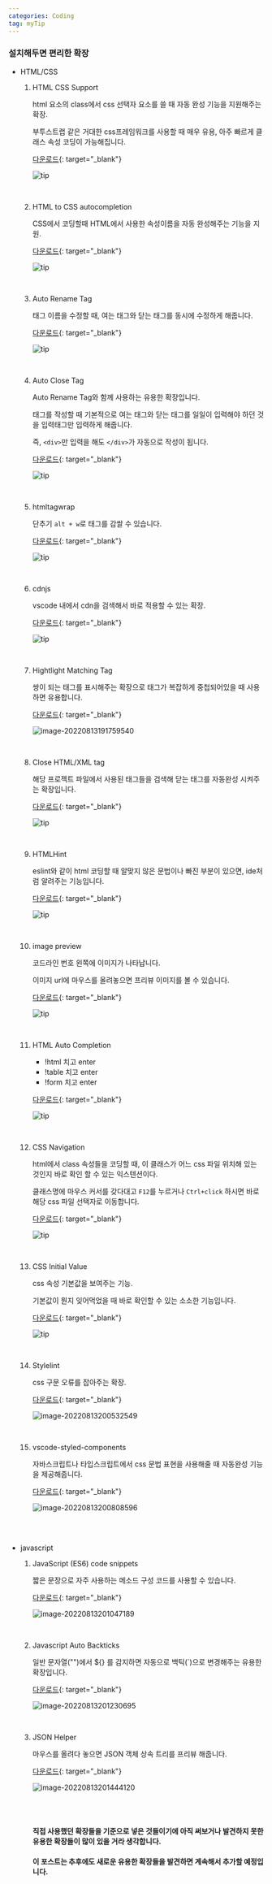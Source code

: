 ```yaml
---
categories: Coding
tag: myTip
---
```




<h3>설치해두면 편리한 확장</h3>

* HTML/CSS

  1. HTML CSS Support

     html 요소의 class에서 css 선택자 요소를 쓸 때 자동 완성 기능을 지원해주는 확장.<br>

     부투스트랩 같은 거대한 css프레임워크를 사용할 때 매우 유용, 아주 빠르게 클래스 속성 코딩이 가능해집니다.<br>

     [다운로드](https://marketplace.visualstudio.com/items?itemName=ecmel.vscode-html-css){: target="_blank"} <br>

     ![tip](../../images/2022-08-13-tip02/tip.png)

     <br>

  2. HTML to CSS autocompletion

     CSS에서 코딩할때 HTML에서 사용한 속성이름을 자동 완성해주는 기능을 지원.<br>

     [다운로드](https://marketplace.visualstudio.com/items?itemName=solnurkarim.html-to-css-autocompletion){: target="_blank"} <br>

     ![tip](../../images/2022-08-13-tip02/tip-16603852740512.png)

     <br>

  3. Auto Rename Tag

     태그 이름을 수정할 때, 여는 태그와 닫는 태그를 동시에 수정하게 해줍니다.<br>

     [다운로드](https://marketplace.visualstudio.com/items?itemName=formulahendry.auto-rename-tag){: target="_blank"} <br>

     ![tip](../../images/2022-08-13-tip02/tip-16603853762334.png)

     <br>

  4. Auto Close Tag

     Auto Rename Tag와 함께 사용하는 유용한 확장입니다.<br>

     태그를 작성할 때 기본적으로 여는 태그와 닫는 태그를 일일이 입력해야 하던 것을 입력태그만 입력하게 해줍니다.<br>

     즉, `<div>`만 입력을 해도 `</div>`가 자동으로 작성이 됩니다.<br>

     [다운로드](https://marketplace.visualstudio.com/items?itemName=formulahendry.auto-close-tag){: target="_blank"} <br>

     ![tip](../../images/2022-08-13-tip02/tip-16603855656016.png)

     <br>

  5. htmltagwrap

     단추기 `alt + w`로 태그를 감쌀 수 있습니다.<br>

     [다운로드](https://marketplace.visualstudio.com/items?itemName=bradgashler.htmltagwrap){: target="_blank"} <br>

     ![tip](../../images/2022-08-13-tip02/tip-16603856896128.png)

     <br>

  6. cdnjs

     vscode 내에서 cdn을 검색해서 바로 적용할 수 있는 확장.<br>

     [다운로드](https://marketplace.visualstudio.com/items?itemName=JakeWilson.vscode-cdnjs){: target="_blank"} <br>

     ![tip](../../images/2022-08-13-tip02/tip-166038578103510.png)

     <br>

  7. Hightlight Matching Tag

     쌍이 되는 태그를 표시해주는 확장으로 태그가 복잡하게 중첩되어있을 때 사용하면 유용합니다.<br>

     [다운로드](https://marketplace.visualstudio.com/items?itemName=vincaslt.highlight-matching-tag){: target="_blank"} <br>

     ![image-20220813191759540](../../images/2022-08-13-tip02/image-20220813191759540.png)

     <br>

  8. Close HTML/XML tag

     해당 프로젝트 파일에서 사용된 태그들을 검색해 닫는 태그를 자동완성 시켜주는 확장입니다.<br>

     [다운로드](https://marketplace.visualstudio.com/items?itemName=Compulim.compulim-vscode-closetag){: target="_blank"} <br>

     ![tip](../../images/2022-08-13-tip02/tip-166038642721912.png)

     <br>

  9. HTMLHint

     eslint와 같이 html 코딩할 때 알맞지 않은 문법이나 빠진 부분이 있으면, ide처럼 알려주는 기능입니다.<br>

     [다운로드](https://marketplace.visualstudio.com/items?itemName=mkaufman.HTMLHint){: target="_blank"} <br>

     ![tip](../../images/2022-08-13-tip02/tip-166038765359114.png)

     <br>

  10. image preview

      코드라인 번호 왼쪽에 이미지가 나타납니다.<br>

      이미지 url에 마우스를 올려놓으면 프리뷰 이미지를 볼 수 있습니다.<br>

      [다운로드](https://marketplace.visualstudio.com/items?itemName=kisstkondoros.vscode-gutter-preview){: target="_blank"} <br>

      ![tip](../../images/2022-08-13-tip02/tip-166038776506416.png)

      <br>

  11. HTML Auto Completion

      * !html 치고 enter
      * !table 치고 enter
      * !form 치고 enter

      [다운로드](https://marketplace.visualstudio.com/items?itemName=F4Bz3.htmlautocompletion){: target="_blank"} <br>

      ![tip](../../images/2022-08-13-tip02/tip-166038811163918.png)

      <br>

  12. CSS Navigation

      html에서 class 속성들을 코딩할 때, 이 클래스가 어느 css 파일 위치해 있는 것인지 바로 확인 할 수 있는 익스텐션이다.<br>

      클래스명에 마우스 커서를 갖다대고 `F12`를 누르거나 `Ctrl+click` 하시면 바로 해당 css 파일 선택자로 이동합니다.<br>

      [다운로드](https://marketplace.visualstudio.com/items?itemName=pucelle.vscode-css-navigation){: target="_blank"} <br>

      ![tip](../../images/2022-08-13-tip02/tip-166038833145420.png)

      <br>

  13. CSS Initial Value

      css 속성 기본값을 보여주는 기능. <br>

      기본값이 뭔지 잊어먹었을 때 바로 확인할 수 있는 소소한 기능입니다.<br>

      [다운로드](https://marketplace.visualstudio.com/items?itemName=dzhavat.css-initial-value){: target="_blank"} <br>

      ![tip](../../images/2022-08-13-tip02/tip-166038862289722.png)

      <br>

  14. Stylelint

      css 구문 오류를 잡아주는 확장.<br>

      [다운로드](https://marketplace.visualstudio.com/items?itemName=stylelint.vscode-stylelint){: target="_blank"} <br>

      ![image-20220813200532549](../../images/2022-08-13-tip02/image-20220813200532549.png)

      <br>

  15. vscode-styled-components

      자바스크립트나 타입스크립트에서 css 문법 표현을 사용해줄 때 자동완성 기능을 제공해줍니다.<br>

      [다운로드](https://marketplace.visualstudio.com/items?itemName=styled-components.vscode-styled-components){: target="_blank"} <br>

      ![image-20220813200808596](../../images/2022-08-13-tip02/image-20220813200808596.png)

      <br>

      <br>

* javascript

  1. JavaScript (ES6) code snippets

     짧은 문장으로 자주 사용하는 메소드 구성 코드를 사용할 수 있습니다.<br>

     [다운로드](https://marketplace.visualstudio.com/items?itemName=xabikos.JavaScriptSnippets){: target="_blank"} <br>

     ![image-20220813201047189](../../images/2022-08-13-tip02/image-20220813201047189.png)

     <br>

  2. Javascript Auto Backticks

     일반 문자열("")에서 ${} 를 감지하면 자동으로 백틱(`)으로 변경해주는 유용한 확장입니다.<br>

     [다운로드](https://marketplace.visualstudio.com/items?itemName=chamboug.js-auto-backticks){: target="_blank"} <br>

     ![image-20220813201230695](../../images/2022-08-13-tip02/image-20220813201230695.png)

     <br>

  3. JSON Helper

     마우스를 올려다 놓으면 JSON 객체 상속 트리를 프리뷰 해줍니다. <br>

     [다운로드](https://marketplace.visualstudio.com/items?itemName=zhoufeng.json-helper){: target="_blank"} <br>

     ![image-20220813201444120](../../images/2022-08-13-tip02/image-20220813201444120.png)

     <br><br>

     <h4>직접 사용했던 확장들을 기준으로 넣은 것들이기에 아직 써보거나 발견하지 못한 유용한 확장들이 많이 있을 거라 생각합니다.</h4>

     <h4>이 포스트는 추후에도 새로운 유용한 확장들을 발견하면 계속해서 추가할 예정입니다.</h4>

  

  

  

​	